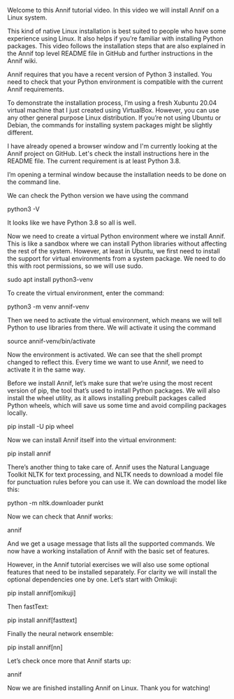 Welcome to this Annif tutorial video. In this video we will install Annif on a Linux system. 

This kind of native Linux installation is best suited to people who have some experience using Linux. It also helps if you’re familiar with installing Python packages.
This video follows the installation steps that are also explained in the Annif top level README file in GitHub and further instructions in the Annif wiki.

Annif requires that you have a recent version of Python 3 installed. You need to check that your Python environment is compatible with the current Annif requirements.

To demonstrate the installation process, I’m using a fresh Xubuntu 20.04 virtual machine that I just created using VirtualBox. However, you can use any other general purpose Linux distribution. If you’re not using Ubuntu or Debian, the commands for installing system packages might be slightly different.


I have already opened a browser window and I'm currently looking at the Annif project on GitHub. Let's check the install instructions here in the README file. The current requirement is at least Python 3.8.

I’m opening a terminal window because the installation needs to be done on the command line.

We can check the Python version we have using the command 

python3 -V

It looks like we have Python 3.8 so all is well.

Now we need to create a virtual Python environment where we install Annif. This is like a sandbox where we can install Python libraries without affecting the rest of the system. However, at least in Ubuntu, we first need to install the support for virtual environments from a system package. We need to do this with root permissions, so we will use sudo.

sudo apt install python3-venv

To create the virtual environment, enter the command:

python3 -m venv annif-venv

Then we need to activate the virtual environment, which means we will tell Python to use libraries from there. We will activate it using the command

source annif-venv/bin/activate

Now the environment is activated. We can see that the shell prompt changed to reflect this. Every time we want to use Annif, we need to activate it in the same way.

Before we install Annif, let’s make sure that we’re using the most recent version of pip, the tool that’s used to install Python packages. We will also install the wheel utility, as it allows installing prebuilt packages called Python wheels, which will save us some time and avoid compiling packages locally.

pip install -U pip wheel


Now we can install Annif itself into the virtual environment:

pip install annif

There’s another thing to take care of. Annif uses the Natural Language Toolkit NLTK for text processing, and NLTK needs to download a model file for punctuation rules before you can use it. We can download the model like this:

python -m nltk.downloader punkt

Now we can check that Annif works:

annif

And we get a usage message that lists all the supported commands. We now have a working installation of Annif with the basic set of features. 

However, in the Annif tutorial exercises we will also use some optional features that need to be installed separately. For clarity we will install the optional dependencies one by one. Let’s start with Omikuji:

pip install annif[omikuji]

Then fastText:

pip install annif[fasttext]

Finally the neural network ensemble:

pip install annif[nn]

Let’s check once more that Annif starts up:

annif

Now we are finished installing Annif on Linux. Thank you for watching!
